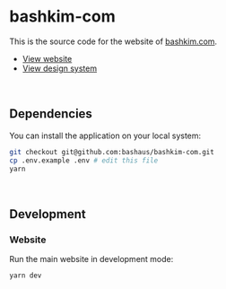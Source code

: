 # bashkim-com

This is the source code for the website of [bashkim.com](https://www.bashkim.com).

- [View website](https://www.bashkim.com/)
- [View design system](https://ui.bashkim.com/)

&nbsp;

## Dependencies

You can install the application on your local system:

```bash
git checkout git@github.com:bashaus/bashkim-com.git
cp .env.example .env # edit this file
yarn
```

&nbsp;

## Development

### Website

Run the main website in development mode:

```bash
yarn dev
```
